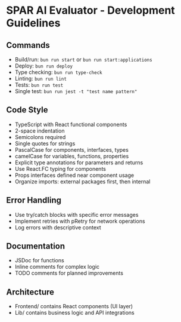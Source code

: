 # SPAR AI Evaluator - Development Guidelines

## Commands
- Build/run: `bun run start` or `bun run start:applications`
- Deploy: `bun run deploy`
- Type checking: `bun run type-check`
- Linting: `bun run lint`
- Tests: `bun run test`
- Single test: `bun run jest -t "test name pattern"`

## Code Style
- TypeScript with React functional components
- 2-space indentation
- Semicolons required
- Single quotes for strings
- PascalCase for components, interfaces, types
- camelCase for variables, functions, properties
- Explicit type annotations for parameters and returns
- Use React.FC typing for components
- Props interfaces defined near component usage
- Organize imports: external packages first, then internal

## Error Handling
- Use try/catch blocks with specific error messages
- Implement retries with pRetry for network operations
- Log errors with descriptive context

## Documentation
- JSDoc for functions
- Inline comments for complex logic
- TODO comments for planned improvements

## Architecture
- Frontend/ contains React components (UI layer)
- Lib/ contains business logic and API integrations